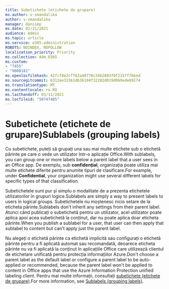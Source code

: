 ```yaml
---
title: Subetichete (etichete de grupare)
ms.author: v-smandalika
author: v-smandalika
manager: dansimp
ms.date: 02/21/2021
audience: Admin
ms.topic: article
ms.service: o365-administration
ROBOTS: NOINDEX, NOFOLLOW
localization_priority: Priority
ms.collection: Adm_O365
ms.custom:
- "7455"
- "9000181"
ms.openlocfilehash: 42fcf8e2cff62a40770c34b2883f0f215ff7bbed
ms.sourcegitcommit: 6312ee31561db36104f32282d019d069ede69174
ms.translationtype: MT
ms.contentlocale: ro-RO
ms.lasthandoff: 03/11/2021
ms.locfileid: "50747405"
---
```

# <a name="sublabels-grouping-labels"></a><span data-ttu-id="c6aaf-102">Subetichete (etichete de grupare)</span><span class="sxs-lookup"><span data-stu-id="c6aaf-102">Sublabels (grouping labels)</span></span>

<span data-ttu-id="c6aaf-103">Cu subetichete, puteți să grupați una sau mai multe etichete sub o etichetă părinte pe care o vede un utilizator într-o aplicație Office.</span><span class="sxs-lookup"><span data-stu-id="c6aaf-103">With sublabels, you can group one or more labels below a parent label that a user sees in an Office app.</span></span> <span data-ttu-id="c6aaf-104">De exemplu, sub **confidențial**, organizația poate utiliza mai multe etichete diferite pentru anumite tipuri de clasificare.</span><span class="sxs-lookup"><span data-stu-id="c6aaf-104">For example, under **Confidential**, your organization might use several different labels for specific types of that classification.</span></span>

<span data-ttu-id="c6aaf-105">Subetichetele sunt pur și simplu o modalitate de a prezenta etichetele utilizatorilor în grupuri logice.</span><span class="sxs-lookup"><span data-stu-id="c6aaf-105">Sublabels are simply a way to present labels to users in logical groups.</span></span> <span data-ttu-id="c6aaf-106">Subetichetele nu moștenesc nicio setare de la eticheta părinte.</span><span class="sxs-lookup"><span data-stu-id="c6aaf-106">Sublabels don't inherit any settings from their parent label.</span></span> <span data-ttu-id="c6aaf-107">Atunci când publicați o subetichetă pentru un utilizator, acel utilizator poate aplica apoi acea subetichetă la conținut, dar nu poate aplica doar eticheta părinte.</span><span class="sxs-lookup"><span data-stu-id="c6aaf-107">When you publish a sublabel for a user, that user can then apply that sublabel to content but can't apply just the parent label.</span></span>

<span data-ttu-id="c6aaf-108">Nu alegeți o etichetă părinte ca etichetă implicită sau configurați o etichetă părinte pentru a fi aplicată automat sau recomandată, deoarece eticheta părinte nu va fi aplicată la conținut în aplicațiile Office care utilizează clientul de etichetare unificată pentru protecția informațiilor Azure.</span><span class="sxs-lookup"><span data-stu-id="c6aaf-108">Don't choose a parent label as the default label or configure a parent label to be auto-applied or recommended, because the parent label won't be applied to content in Office apps that use the Azure Information Protection unified labeling client.</span></span> <span data-ttu-id="c6aaf-109">Pentru mai multe informații, consultați [subetichete (etichete de grupare)](https://docs.microsoft.com/microsoft-365/compliance/sensitivity-labels).</span><span class="sxs-lookup"><span data-stu-id="c6aaf-109">For more information, see [Sublabels (grouping labels)](https://docs.microsoft.com/microsoft-365/compliance/sensitivity-labels).</span></span>